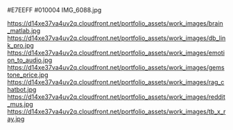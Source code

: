 #E7EEFF
#010004
IMG_6088.jpg 



https://d14xe37va4uv2q.cloudfront.net/portfolio_assets/work_images/brain_matlab.jpg
https://d14xe37va4uv2q.cloudfront.net/portfolio_assets/work_images/db_link_pro.jpg
https://d14xe37va4uv2q.cloudfront.net/portfolio_assets/work_images/emotion_to_audio.jpg
https://d14xe37va4uv2q.cloudfront.net/portfolio_assets/work_images/gemstone_price.jpg
https://d14xe37va4uv2q.cloudfront.net/portfolio_assets/work_images/rag_chatbot.jpg
https://d14xe37va4uv2q.cloudfront.net/portfolio_assets/work_images/reddit_mus.jpg
https://d14xe37va4uv2q.cloudfront.net/portfolio_assets/work_images/tb_x_ray.jpg